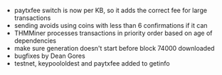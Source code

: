 * paytxfee switch is now per KB, so it adds the correct fee for large transactions
* sending avoids using coins with less than 6 confirmations if it can
* THMMiner processes transactions in priority order based on age of dependencies
* make sure generation doesn't start before block 74000 downloaded
* bugfixes by Dean Gores
* testnet, keypoololdest and paytxfee added to getinfo

